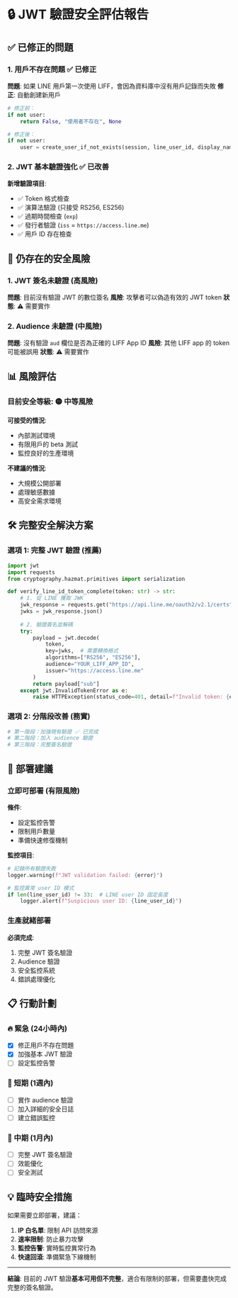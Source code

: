 # 🔒 JWT 驗證安全評估報告

## ✅ 已修正的問題

### 1. 用戶不存在問題 ✅ 已修正
**問題**: 如果 LINE 用戶第一次使用 LIFF，會因為資料庫中沒有用戶記錄而失敗
**修正**: 自動創建新用戶
```python
# 修正前：
if not user:
    return False, "使用者不存在", None

# 修正後：
if not user:
    user = create_user_if_not_exists(session, line_user_id, display_name=None)
```

### 2. JWT 基本驗證強化 ✅ 已改善
**新增驗證項目**:
- ✅ Token 格式檢查
- ✅ 演算法驗證 (只接受 RS256, ES256)
- ✅ 過期時間檢查 (`exp`)
- ✅ 發行者驗證 (`iss` = `https://access.line.me`)
- ✅ 用戶 ID 存在檢查

## 🚨 仍存在的安全風險

### 1. JWT 簽名未驗證 (高風險)
**問題**: 目前沒有驗證 JWT 的數位簽名
**風險**: 攻擊者可以偽造有效的 JWT token
**狀態**: ⚠️ 需要實作

### 2. Audience 未驗證 (中風險)
**問題**: 沒有驗證 `aud` 欄位是否為正確的 LIFF App ID
**風險**: 其他 LIFF app 的 token 可能被誤用
**狀態**: ⚠️ 需要實作

## 📊 風險評估

### 目前安全等級: 🟡 中等風險

**可接受的情況**:
- 內部測試環境
- 有限用戶的 beta 測試
- 監控良好的生產環境

**不建議的情況**:
- 大規模公開部署
- 處理敏感數據
- 高安全需求環境

## 🛠️ 完整安全解決方案

### 選項 1: 完整 JWT 驗證 (推薦)
```python
import jwt
import requests
from cryptography.hazmat.primitives import serialization

def verify_line_id_token_complete(token: str) -> str:
    # 1. 從 LINE 獲取 JWK
    jwk_response = requests.get("https://api.line.me/oauth2/v2.1/certs")
    jwks = jwk_response.json()
    
    # 2. 驗證簽名並解碼
    try:
        payload = jwt.decode(
            token,
            key=jwks,  # 需要轉換格式
            algorithms=["RS256", "ES256"],
            audience="YOUR_LIFF_APP_ID",
            issuer="https://access.line.me"
        )
        return payload["sub"]
    except jwt.InvalidTokenError as e:
        raise HTTPException(status_code=401, detail=f"Invalid token: {e}")
```

### 選項 2: 分階段改善 (務實)
```python
# 第一階段：加強現有驗證 ✅ 已完成
# 第二階段：加入 audience 驗證
# 第三階段：完整簽名驗證
```

## 🚀 部署建議

### 立即可部署 (有限風險)
**條件**:
- 設定監控告警
- 限制用戶數量
- 準備快速修復機制

**監控項目**:
```python
# 記錄所有驗證失敗
logger.warning(f"JWT validation failed: {error}")

# 監控異常 user ID 模式
if len(line_user_id) != 33:  # LINE user ID 固定長度
    logger.alert(f"Suspicious user ID: {line_user_id}")
```

### 生產就緒部署
**必須完成**:
1. 完整 JWT 簽名驗證
2. Audience 驗證
3. 安全監控系統
4. 錯誤處理優化

## 📋 行動計劃

### 🔥 緊急 (24小時內)
- [x] 修正用戶不存在問題
- [x] 加強基本 JWT 驗證
- [ ] 設定監控告警

### 🚀 短期 (1週內)
- [ ] 實作 audience 驗證
- [ ] 加入詳細的安全日誌
- [ ] 建立錯誤監控

### 🎯 中期 (1月內)  
- [ ] 完整 JWT 簽名驗證
- [ ] 效能優化
- [ ] 安全測試

## 💡 臨時安全措施

如果需要立即部署，建議：

1. **IP 白名單**: 限制 API 訪問來源
2. **速率限制**: 防止暴力攻擊
3. **監控告警**: 實時監控異常行為
4. **快速回滾**: 準備緊急下線機制

---

**結論**: 目前的 JWT 驗證**基本可用但不完整**，適合有限制的部署，但需要盡快完成完整的簽名驗證。

